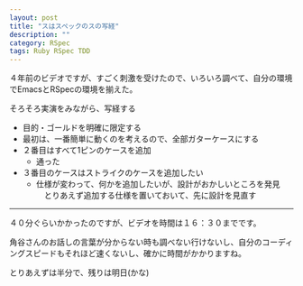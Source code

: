 ```yaml
---
layout: post
title: "スはスペックのスの写経"
description: ""
category: RSpec
tags: Ruby RSpec TDD
---
```

４年前のビデオですが、すごく刺激を受けたので、いろいろ調べて、自分の環境でEmacsとRSpecの環境を揃えた。

そろそろ実演をみながら、写経する

* 目的・ゴールドを明確に限定する
* 最初は、一番簡単に動くのを考えるので、全部ガターケースにする
* ２番目はすべて1ピンのケースを追加
    * 通った
* ３番目のケースはストライクのケースを追加したい
    * 仕様が変わって、何かを追加したいが、設計がおかしいところを発見
    　とりあえず追加する仕様を置いておいて、先に設計を見直す

* * * * *
４０分ぐらいかかったのですが、ビデオを時間は１６：３０までです。

角谷さんのお話しの言葉が分からない時も調べない行けないし、自分のコーディングスピードもそれほど速くないし、確かに時間がかかりますね。

とりあえずは半分で、残りは明日(かな)
